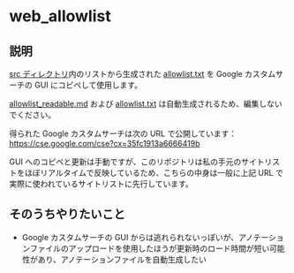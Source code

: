 # web_allowlist

## 説明

[src ディレクトリ](/src)内のリストから生成された [allowlist.txt](/allowlist.txt) を Google カスタムサーチの GUI にコピペして使用します。

[allowlist_readable.md](/allowlist_readable.md) および [allowlist.txt](/allowlist.txt) は自動生成されるため、編集しないでください。

得られた Google カスタムサーチは次の URL で公開しています：
https://cse.google.com/cse?cx=35fc1913a6666419b

GUI へのコピペと更新は手動ですが、このリポジトリは私の手元のサイトリストをほぼリアルタイムで反映しているため、こちらの中身は一般に上記 URL で実際に使われているサイトリストに先行しています。

## そのうちやりたいこと

* Google カスタムサーチの GUI からは逃れられないっぽいが、アノテーションファイルのアップロードを使用したほうが更新時のロード時間が短い可能性があり、アノテーションファイルを自動生成したい
